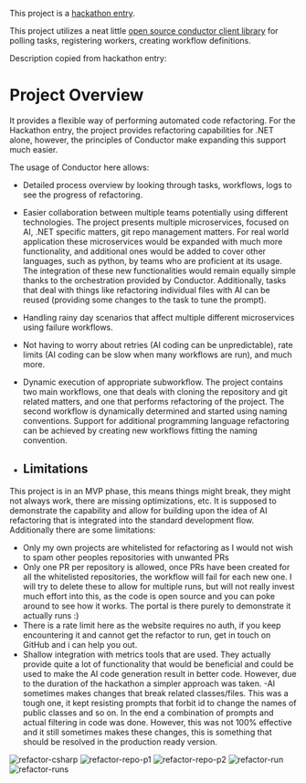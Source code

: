 This project is a [hackathon entry](https://buildtheflow.devfolio.co/).

This project utilizes a neat little [open source conductor client library](https://github.com/codaxy/conductor-sharp) for polling tasks, registering workers, creating workflow definitions.

Description copied from hackathon entry:

# Project Overview

It provides a flexible way of performing automated code refactoring. For the Hackathon entry, the project provides refactoring capabilities for .NET alone, however, the principles of Conductor make expanding this support much easier.

 The usage of Conductor here allows:
- Detailed process overview by looking through tasks, workflows, logs to see the progress of refactoring.
- Easier collaboration between multiple teams potentially using different technologies. The project presents multiple microservices, focused on AI, .NET specific matters, git repo management matters. For real world application these microservices would be expanded with much more functionality, and additional ones would be added to cover other languages, such as python, by teams who are proficient at its usage. The integration of these new functionalities would remain equally simple thanks to the orchestration provided by Conductor. Additionally, tasks that deal with things like refactoring individual files with AI can be reused (providing some changes to the task to tune the prompt).
- Handling rainy day scenarios that affect multiple different microservices using failure workflows.
- Not having to worry about retries (AI coding can be unpredictable), rate limits (AI coding can be slow when many workflows are run), and much more.
- Dynamic execution of appropriate subworkflow. The project contains two main workflows, one that deals with cloning the repository and git related matters, and one that performs refactoring of the project. The second workflow is dynamically determined and started using naming conventions. Support for additional programming language refactoring can be achieved by creating new workflows fitting the naming convention.

- ## Limitations
This project is in an MVP phase, this means things might break, they might not always work, there are missing optimizations, etc. It is supposed to demonstrate the capability and allow for building upon the idea of AI refactoring that is integrated into the standard development flow. Additionally there are some limitations:
- Only my own projects are whitelisted for refactoring as I would not wish to spam other peoples repositories with unwanted PRs
- Only one PR per repository is allowed, once PRs have been created for all the whitelisted repositories, the workflow will fail for each new one. I will try to delete these to allow for multiple runs, but will not really invest much effort into this, as the code is open source and you can poke around to see how it works. The portal is there purely to demonstrate it actually runs :)
- There is a rate limit here as the website requires no auth, if you keep encountering it and cannot get the refactor to run, get in touch on GitHub and i can help you out.
- Shallow integration with metrics tools that are used. They actually provide quite a lot of functionality that would be beneficial and could be used to make the AI code generation result in better code. However, due to the duration of the hackathon a simpler approach was taken.
-AI sometimes makes changes that break related classes/files. This was a tough one, it kept resisting prompts that forbit id to change the names of public classes and so on. In the end a combination of prompts and actual filtering in code was done. However, this was not 100% effective and it still sometimes makes these changes, this is something that should be resolved in the production ready version.

![refactor-csharp](https://github.com/user-attachments/assets/9082cf61-d3e5-4a74-a21c-d167abb3f27b)
![refactor-repo-p1](https://github.com/user-attachments/assets/eb354d7e-6bca-42be-b673-c37a6c2acf99)
![refactor-repo-p2](https://github.com/user-attachments/assets/f4bd9420-7487-4601-b297-dad5663cbe55)
![refactor-run](https://github.com/user-attachments/assets/9c14a2cd-5e70-41ab-8c0f-6e7aa39bce93)
![refactor-runs](https://github.com/user-attachments/assets/3984e8a5-1bec-4973-8159-5e3d4573771c)
